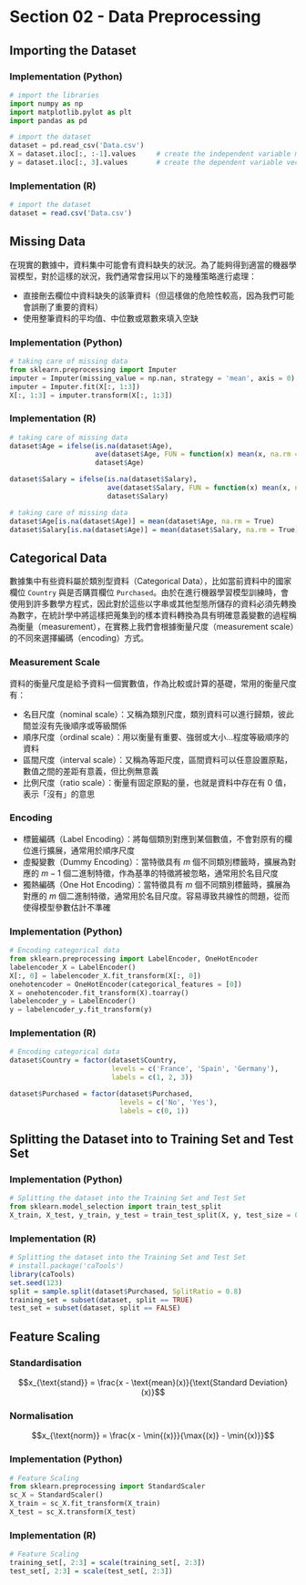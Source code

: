 # Section 02 - Data Preprocessing

## Importing the Dataset

### Implementation (Python)

```python
# import the libraries
import numpy as np
import matplotlib.pylot as plt
import pandas as pd

# import the dataset
dataset = pd.read_csv('Data.csv')
X = dataset.iloc[:, :-1].values     # create the independent variable matrix
y = dataset.iloc[:, 3].values       # create the dependent variable vector
```

### Implementation (R)

```r
# import the dataset
dataset = read.csv('Data.csv')
```

## Missing Data

在現實的數據中，資料集中可能會有資料缺失的狀況。為了能夠得到適當的機器學習模型，對於這樣的狀況，我們通常會採用以下的幾種策略進行處理：

- 直接刪去欄位中資料缺失的該筆資料（但這樣做的危險性較高，因為我們可能會誤刪了重要的資料）
- 使用整筆資料的平均值、中位數或眾數來填入空缺

### Implementation (Python)

```python
# taking care of missing data
from sklearn.preprocessing import Imputer
imputer = Imputer(missing_value = np.nan, strategy = 'mean', axis = 0)
imputer = Imputer.fit(X[:, 1:3])
X[:, 1:3] = imputer.transform(X[:, 1:3])
```

### Implementation (R)

```r
# taking care of missing data
dataset$Age = ifelse(is.na(dataset$Age),
                     ave(dataset$Age, FUN = function(x) mean(x, na.rm = True)),
                     dataset$Age)

dataset$Salary = ifelse(is.na(dataset$Salary),
                        ave(dataset$Salary, FUN = function(x) mean(x, na.rm = True)),
                        dataset$Salary)
```

```r
# taking care of missing data
dataset$Age[is.na(dataset$Age)] = mean(dataset$Age, na.rm = True)
dataset$Salary[is.na(dataset$Age)] = mean(dataset$Salary, na.rm = True)
```

## Categorical Data

數據集中有些資料屬於類別型資料（Categorical Data），比如當前資料中的國家欄位 `Country` 與是否購買欄位 `Purchased`。由於在進行機器學習模型訓練時，會使用到許多數學方程式，因此對於這些以字串或其他型態所儲存的資料必須先轉換為數字，在統計學中將這樣把蒐集到的樣本資料轉換為具有明確意義變數的過程稱為衡量（measurement），在實務上我們會根據衡量尺度（measurement scale）的不同來選擇編碼（encoding）方式。


### Measurement Scale

資料的衡量尺度是給予資料一個實數值，作為比較或計算的基礎，常用的衡量尺度有：

- 名目尺度（nominal scale）：又稱為類別尺度，類別資料可以進行歸類，彼此間並沒有先後順序或等級關係
- 順序尺度（ordinal scale）：用以衡量有重要、強弱或大小…程度等級順序的資料
- 區間尺度（interval scale）：又稱為等距尺度，區間資料可以任意設置原點，數值之間的差距有意義，但比例無意義
- 比例尺度（ratio scale）：衡量有固定原點的量，也就是資料中存在有 0 值，表示「沒有」的意思

### Encoding

- 標籤編碼（Label Encoding）：將每個類別對應到某個數值，不會對原有的欄位進行擴展，通常用於順序尺度
- 虛擬變數（Dummy Encoding）：當特徵具有 $m$ 個不同類別標籤時，擴展為對應的 $m-1$ 個二進制特徵，作為基準的特徵將被忽略，通常用於名目尺度
- 獨熱編碼（One Hot Encoding）：當特徵具有 $m$ 個不同類別標籤時，擴展為對應的 $m$ 個二進制特徵，通常用於名目尺度。容易導致共線性的問題，從而使得模型參數估計不準確

### Implementation (Python)

```python
# Encoding categorical data
from sklearn.preprocessing import LabelEncoder, OneHotEncoder
labelencoder_X = LabelEncoder()
X[:, 0] = labelencoder_X.fit_transform(X[:, 0])
onehotencoder = OneHotEncoder(categorical_features = [0])
X = onehotencoder.fit_transform(X).toarray()
labelencoder_y = LabelEncoder()
y = labelencoder_y.fit_transform(y)
```

### Implementation (R)

```r
# Encoding categorical data
dataset$Country = factor(dataset$Country,
                         levels = c('France', 'Spain', 'Germany'),
                         labels = c(1, 2, 3))

dataset$Purchased = factor(dataset$Purchased,
                           levels = c('No', 'Yes'),
                           labels = c(0, 1))
```

## Splitting the Dataset into to Training Set and Test Set

### Implementation (Python)

```python
# Splitting the dataset into the Training Set and Test Set
from sklearn.model_selection import train_test_split
X_train, X_test, y_train, y_test = train_test_split(X, y, test_size = 0.2, random_state = 0)
```

### Implementation (R)

```r
# Splitting the dataset into the Training Set and Test Set
# install.package('caTools')
library(caTools)
set.seed(123)
split = sample.split(dataset$Purchased, SplitRatio = 0.8)
training_set = subset(dataset, split == TRUE)
test_set = subset(dataset, split == FALSE)
```

## Feature Scaling

### Standardisation

$$x_{\text{stand}} = \frac{x - \text{mean}(x)}{\text{Standard Deviation}(x)}$$

### Normalisation

$$x_{\text{norm}} = \frac{x - \min{(x)}}{\max{(x)} - \min{(x)}}$$

### Implementation (Python)

```python
# Feature Scaling
from sklearn.preprocessing import StandardScaler
sc_X = StandardScaler()
X_train = sc_X.fit_transform(X_train)
X_test = sc_X.transform(X_test)
```

### Implementation (R)

```r
# Feature Scaling
training_set[, 2:3] = scale(training_set[, 2:3])
test_set[, 2:3] = scale(test_set[, 2:3])
```